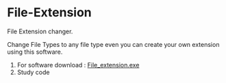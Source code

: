 # File-Extension
File Extension changer. 

Change File Types to any file type even you can create your own extension using this software.

1. For software download : [File_extension.exe](https://drive.google.com/open?id=1gKxiwA3F1X5s8mHuTN7Js_kH01bZDgVm)
2. Study code 
